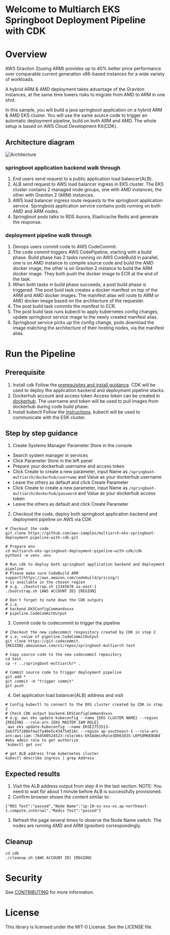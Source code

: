 # Welcome to Multiarch EKS Springboot Deployment Pipeline with CDK 

# Overview
AWS Graviton 2(using ARM) provides up to 40% better price performance over comparable current generation x86-based instances for a wide variety of workloads.

A hybrid ARM & AMD deployment takes advantage of the Graviton instances, at the same time lowers risks to migrate from AMD to ARM in one shot.

In this sample, you will build a java springboot application on a hybrid ARM & AMD EKS cluster. You will use the same source code to trigger an automatic deployment pipeline, build on both ARM and AMD. The whole setup is based on AWS Cloud Development Kit(CDK). 

## Architecture diagram
![Architecture](/readme_img/architecture.png)

### springboot application backend walk through
1. End users send request to a public application load balancer(ALB).
2. ALB send request to AWS load balancer ingress in EKS cluster. The EKS cluster contains 2 managed node groups, one with AMD instances, the other with Graviton 2 (ARM) instances.
3. AWS load balancer ingress route requests to the springboot application service. Springboot application service contains pods running on both AMD and ARM nodes.
4. Springboot pods talks to RDS Aurora, Elasticache Redis and generate the response.

### deployment pipeline walk through
1. Devops users commit code to AWS CodeCommit.
2. The code commit triggers AWS CodePipeline, starting with a build phase. Build phase has 2 tasks running on AWS CodeBuild in parallel, one is on AMD instance to compile source code and build the AMD docker image, the other is on Graviton 2 instance to build the ARM docker image. They both push the docker image to ECR at the end of the task.
3. When both tasks in build phase succeeds, a post build phase is triggered. The post buid task creates a docker manifest on top of the ARM and AMD docker images. The manifest alias will route to ARM or AMD docker image based on the architecture of the requester. 
4. The post build task commits the manifest to ECR. 
5. The post build task runs kubectl to apply kubernetes config changes, update springboot service image to the newly created manifest alias.
6. Springboot service picks up the config change, pods download the image matching the architecture of their hosting nodes, via the manifest alias.

# Run the Pipeline
## Prerequisite
1. Install cdk
Follow the [prerequisites and install guidance](https://docs.aws.amazon.com/cdk/latest/guide/getting_started.html#getting_started_prerequisites). CDK will be used to deploy the application backend and deployment pipeline stacks.
2. Dockerhub account and access token
Access token can be created in [dockerhub](https://hub.docker.com/settings/security). The username and token will be used to pull images from dockerhub during code build phase.
3. Install kubectl
Follow the [instructions](https://kubernetes.io/docs/tasks/tools/install-kubectl/). kubectl will be used to communicate with the ESK cluster.

## Step by step guidance
1. Create Systems Manager Parameter Store in the console
- Search system manager in services
- Click Parameter Store in the left panel
- Prepare your dockerhub username and access token
- Click Create to create a new parameter, input Name as `/springboot-multiarch/dockerhub/username` and Value as your dockerhub username
- Leave the others as default and click Create Parameter
- Click Create to create a new parameter, input Name as `/springboot-multiarch/dockerhub/password` and Value as your dockerhub access token
- Leave the others as default and click Create Parameter


2. Checkout the code, deploy both springboot application backend and deployment pipeline on AWS via CDK
```shell
# Checkout the code
git clone https://github.com/aws-samples/multiarch-eks-springboot-deployment-pipeline-with-cdk.git

# Prepare env
cd multiarch-eks-springboot-deployment-pipeline-with-cdk/cdk
python3 -m venv .env

# Run cdk to deploy both springboot application backend and deployment pipeline
# Please make sure CodeBuild ARM support(https://aws.amazon.com/codebuild/pricing/) 
# is available in the chosen region 
# e.g. ./bootstrap.sh 12345678 us-east-1
./bootstrap.sh {AWS ACCOUNT ID} {REGION}

# Don't forget to note down the CDK outputs
# i.e.
# backend.EKSConfigCommandxxxx
# pipeline.CodeCommitOutput
```

3. Commit code to codecommit to trigger the pipeline
```shell
# Checkout the new codecommit respository created by CDK in step 2
# i.e. value of pipeline.CodeCommitOutput
git clone https://git-codecommit.{REGION}.amazonaws.com/v1/repos/springboot-multiarch test

# Copy source code to the new codecommit repository
cd test
cp -r ../springboot-multiarch/* .

# Commit source code to trigger deployment pipeline
git add *
git commit -m "trigger commit"
git push
```

4. Get application load balancer(ALB) address and visit
```shell
# Config kubectl to connect to the EKS cluster created by CDK in step 2
# Check CDK output backend.EKSConfigCommandxxxx
# e.g. aws eks update-kubeconfig --name {EKS CLUSTER NAME} --region {REGION} --role-arn {EKS MASTER IAM ROLE}
`aws eks update-kubeconfig --name EKSE2753513-2eb3f5f108ef4a2fa40e5c434754516c --region ap-southeast-1 --role-arn arn:aws:iam::764500524523:role/eks-EKSAdminRole3D063835-LKPS8M0EBUB4`
#eks admin role to get authorize
`kubectl get svc`

# get ALB address from kubernetes cluster
kubectl describe ingress | grep Address 
```

## Expected results
1. Visit the ALB address output from step 4 in the last section. NOTE: You need to wait for about 1 minute before ALB is successfully provisioned.
2. Confirm browser shows the content similar to:
```
{"RDS Test":"passed","Node Name":"ip-10-xx-xxx-xx.ap-northeast-1.compute.internal","Redis Test":"passed"}
```
3. Refresh the page several times to observe the Node Name switch. The nodes are running AMD and ARM (graviton) correspondingly.

## Cleanup
```shell
cd cdk
./cleanup.sh {AWS ACCOUNT ID} {REGION}
```

# Security

See [CONTRIBUTING](CONTRIBUTING.md#security-issue-notifications) for more information.

# License

This library is licensed under the MIT-0 License. See the LICENSE file.

